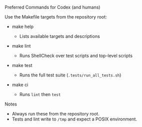 Preferred Commands for Codex (and humans)

Use the Makefile targets from the repository root:

- make help
  - Lists available targets and descriptions

- make lint
  - Runs ShellCheck over test scripts and top-level scripts

- make test
  - Runs the full test suite (`.tests/run_all_tests.sh`)

- make ci
  - Runs `lint` then `test`

Notes
- Always run these from the repository root.
- Tests and lint write to `/tmp` and expect a POSIX environment.
